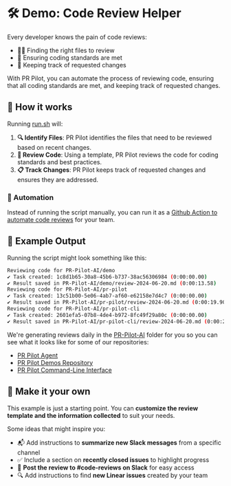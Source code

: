 # 🛠️ Demo: Code Review Helper

Every developer knows the pain of code reviews:
- 🕵️‍♂️ Finding the right files to review
- 📝 Ensuring coding standards are met
- 🔄 Keeping track of requested changes

With PR Pilot, you can automate the process of reviewing code, ensuring that all coding standards are met, and keeping track of requested changes.

## 🚀 How it works

Running [run.sh](run.sh) will:

1. **🔍 Identify Files**: PR Pilot identifies the files that need to be reviewed based on recent changes.
2. **📝 Review Code**: Using a template, PR Pilot reviews the code for coding standards and best practices.
3. **📋 Track Changes**: PR Pilot keeps track of requested changes and ensures they are addressed.

### 🤖 Automation

Instead of running the script manually, you can run it as a [Github Action to automate code reviews](../.github/workflows/code-review-helper.yml) for your team.

## 📄 Example Output

Running the script might look something like this:

```bash
Reviewing code for PR-Pilot-AI/demo
✔ Task created: 1c8d1b65-30a8-45b6-b737-38ac56306984 (0:00:00.00)
✔ Result saved in PR-Pilot-AI/demo/review-2024-06-20.md (0:00:13.58)
Reviewing code for PR-Pilot-AI/pr-pilot
✔ Task created: 13c51b00-5e06-4ab7-af60-e62158e7d4c7 (0:00:00.00)
✔ Result saved in PR-Pilot-AI/pr-pilot/review-2024-06-20.md (0:00:19.90)
Reviewing code for PR-Pilot-AI/pr-pilot-cli
✔ Task created: 2601efa5-07b8-4de4-b972-8fc49f29a80c (0:00:00.00)
✔ Result saved in PR-Pilot-AI/pr-pilot-cli/review-2024-06-20.md (0:00:22.01)
```

We're generating reviews daily in the [PR-Pilot-AI](PR-Pilot-AI) folder for you so you can see what it looks like for some of our repositories:
- [PR Pilot Agent](PR-Pilot-AI/pr-pilot-cli)
- [PR Pilot Demos Repository](PR-Pilot-AI/demo)
- [PR Pilot Command-Line Interface](PR-Pilot-AI/pr-pilot)

## 🎨 Make it your own
This example is just a starting point. You can **customize the review template and the information collected** to suit your needs.

Some ideas that might inspire you:
- 📬 Add instructions to **summarize new Slack messages** from a specific channel
- ✅ Include a section on **recently closed issues** to highlight progress
- 📢 **Post the review to #code-reviews on Slack** for easy access
- 🔍 Add instructions to find **new Linear issues** created by your team
